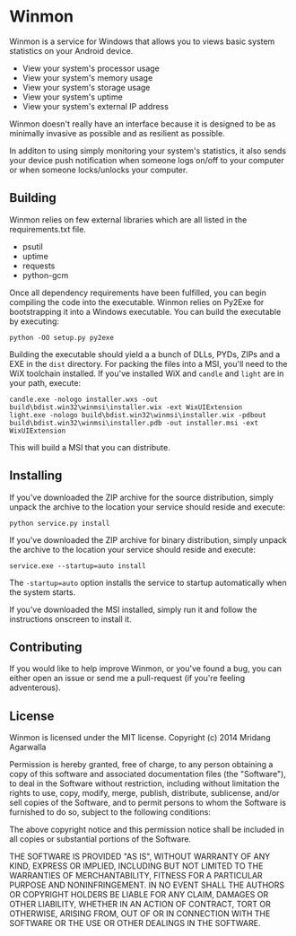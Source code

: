 Winmon
=========

Winmon is a service for Windows that allows you to views basic system statistics on your Android device. 

  - View your system's processor usage
  - View your system's memory usage
  - View your system's storage usage
  - View your system's uptime
  - View your system's external IP address

Winmon doesn't really have an interface because it is designed to be as minimally invasive as possible and as resilient as possible.

In additon to using simply monitoring your system's statistics, it also sends your device push notification when someone logs on/off to your computer or when someone locks/unlocks your computer.

Building
----

Winmon relies on few external libraries which are all listed in the requirements.txt file.

 - psutil
 - uptime
 - requests
 - python-gcm

Once all dependency requirements have been fulfilled, you can begin compiling the code into the executable. Winmon relies
on Py2Exe for bootstrapping it into a Windows executable. You can build the executable by executing:

```
python -OO setup.py py2exe
```

Building the executable should yield a a bunch of DLLs, PYDs, ZIPs and a EXE in the `dist` directory. For packing the files into a MSI, you'll need to the WiX toolchain installed. If you've installed WiX and `candle` and `light` are in your path, execute:

```
candle.exe -nologo installer.wxs -out build\bdist.win32\winmsi\installer.wix -ext WixUIExtension
light.exe -nologo build\bdist.win32\winmsi\installer.wix -pdbout build\bdist.win32\winmsi\installer.pdb -out installer.msi -ext WixUIExtension
```

This will build a MSI that you can distribute.

Installing
----

If you've downloaded the ZIP archive for the source distribution, simply unpack the archive to the location your service  should reside and execute:

```
python service.py install
```

If you've downloaded the ZIP archive for binary distribution, simply unpack the archive to the location your service  should reside and execute:

```
service.exe --startup=auto install
```

The `-startup=auto` option installs the service to startup automatically when the system starts.

If you've downloaded the MSI installed, simply run it and follow the instructions onscreen to install it.

Contributing
----

If you would like to help improve Winmon, or you've found a bug, you can either open an issue or send me a pull-request (if you're feeling adventerous).

License
----

Winmon is licensed under the MIT license. 
Copyright (c) 2014 Mridang Agarwalla

Permission is hereby granted, free of charge, to any person obtaining a copy of this software and associated documentation files (the "Software"), to deal in the Software without restriction, including without limitation the rights to use, copy, modify, merge, publish, distribute, sublicense, and/or sell copies of the Software, and to permit persons to whom the Software is furnished to do so, subject to the following conditions:

The above copyright notice and this permission notice shall be included in all copies or substantial portions of the Software.

THE SOFTWARE IS PROVIDED "AS IS", WITHOUT WARRANTY OF ANY KIND, EXPRESS OR
IMPLIED, INCLUDING BUT NOT LIMITED TO THE WARRANTIES OF MERCHANTABILITY,
FITNESS FOR A PARTICULAR PURPOSE AND NONINFRINGEMENT. IN NO EVENT SHALL THE
AUTHORS OR COPYRIGHT HOLDERS BE LIABLE FOR ANY CLAIM, DAMAGES OR OTHER
LIABILITY, WHETHER IN AN ACTION OF CONTRACT, TORT OR OTHERWISE, ARISING FROM,
OUT OF OR IN CONNECTION WITH THE SOFTWARE OR THE USE OR OTHER DEALINGS IN THE
SOFTWARE.
